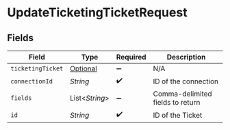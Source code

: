 # UpdateTicketingTicketRequest


## Fields

| Field                                                               | Type                                                                | Required                                                            | Description                                                         |
| ------------------------------------------------------------------- | ------------------------------------------------------------------- | ------------------------------------------------------------------- | ------------------------------------------------------------------- |
| `ticketingTicket`                                                   | [Optional<TicketingTicket>](../../models/shared/TicketingTicket.md) | :heavy_minus_sign:                                                  | N/A                                                                 |
| `connectionId`                                                      | *String*                                                            | :heavy_check_mark:                                                  | ID of the connection                                                |
| `fields`                                                            | List<*String*>                                                      | :heavy_minus_sign:                                                  | Comma-delimited fields to return                                    |
| `id`                                                                | *String*                                                            | :heavy_check_mark:                                                  | ID of the Ticket                                                    |